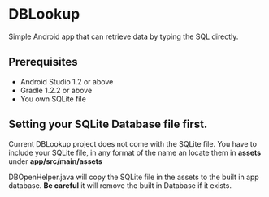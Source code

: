 # DBLookup
Simple Android app that can retrieve data by typing the SQL directly.

## Prerequisites
* Android Studio 1.2 or above
* Gradle 1.2.2 or above
* You own SQLite file

## Setting your SQLite Database file first.
Current DBLookup project does not come with the SQLite file.
You have to include your SQLite file, in any format of the name an locate them in **assets** under **app/src/main/assets**

DBOpenHelper.java will copy the SQLite file in the assets to the built in app database. **Be careful** it will remove the built in Database if it exists.
